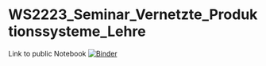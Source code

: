 # WS2223_Seminar_Vernetzte_Produktionssysteme_Lehre

Link to public Notebook
[![Binder](https://mybinder.org/badge_logo.svg)](https://mybinder.org/v2/gh/pankosimo/WS2223_Seminar_Vernetzte_Produktionssysteme_Lehre/main?labpath=Data_Science_Use_Case_THRO.ipynb)
